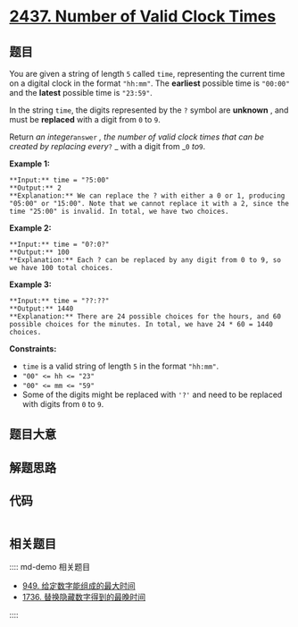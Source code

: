 # [2437. Number of Valid Clock Times](https://leetcode.com/problems/number-of-valid-clock-times)

## 题目

You are given a string of length `5` called `time`, representing the current
time on a digital clock in the format `"hh:mm"`. The **earliest** possible
time is `"00:00"` and the **latest** possible time is `"23:59"`.

In the string `time`, the digits represented by the `?` symbol are **unknown**
, and must be **replaced** with a digit from `0` to `9`.

Return _an integer_`answer` _, the number of valid clock times that can be
created by replacing every_`?` _  with a digit from _`0` _to_`9`.



**Example 1:**

    
    
    **Input:** time = "?5:00"
    **Output:** 2
    **Explanation:** We can replace the ? with either a 0 or 1, producing "05:00" or "15:00". Note that we cannot replace it with a 2, since the time "25:00" is invalid. In total, we have two choices.
    

**Example 2:**

    
    
    **Input:** time = "0?:0?"
    **Output:** 100
    **Explanation:** Each ? can be replaced by any digit from 0 to 9, so we have 100 total choices.
    

**Example 3:**

    
    
    **Input:** time = "??:??"
    **Output:** 1440
    **Explanation:** There are 24 possible choices for the hours, and 60 possible choices for the minutes. In total, we have 24 * 60 = 1440 choices.
    



**Constraints:**

  * `time` is a valid string of length `5` in the format `"hh:mm"`.
  * `"00" <= hh <= "23"`
  * `"00" <= mm <= "59"`
  * Some of the digits might be replaced with `'?'` and need to be replaced with digits from `0` to `9`.


## 题目大意

## 解题思路

## 代码

```javascript

```

## 相关题目

:::: md-demo 相关题目
- [949. 给定数字能组成的最大时间](https://leetcode.com/problems/largest-time-for-given-digits)
- [1736. 替换隐藏数字得到的最晚时间](https://leetcode.com/problems/latest-time-by-replacing-hidden-digits)

::::
